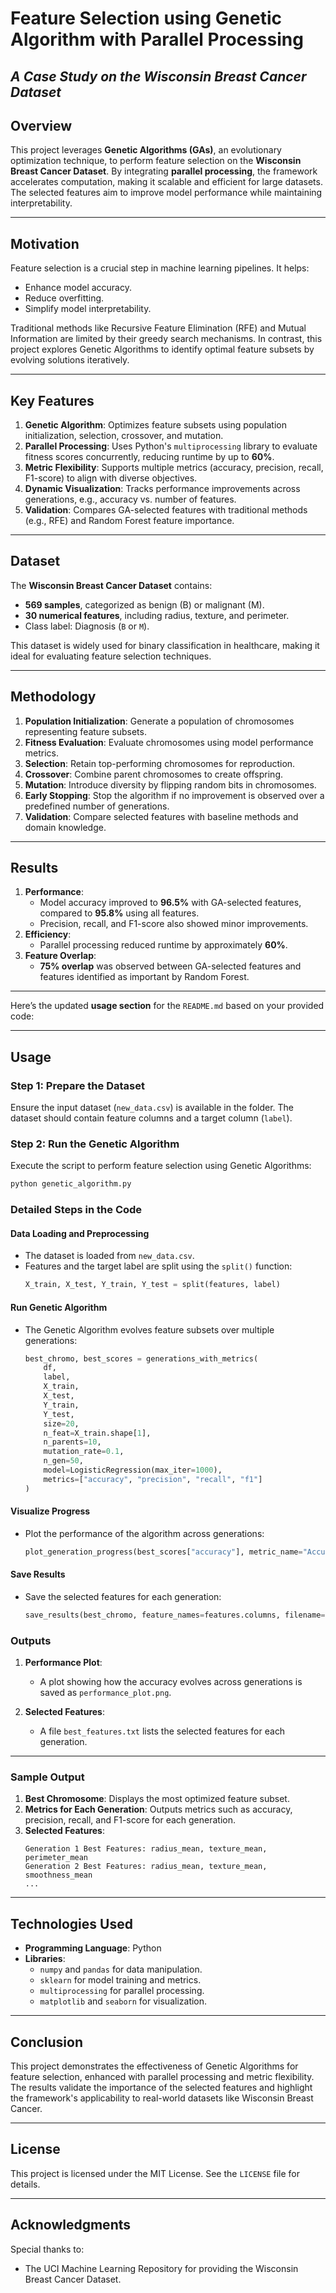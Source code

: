 # **Feature Selection using Genetic Algorithm with Parallel Processing**  
*A Case Study on the Wisconsin Breast Cancer Dataset*
---
## **Overview**
This project leverages **Genetic Algorithms (GAs)**, an evolutionary optimization technique, to perform feature selection on the **Wisconsin Breast Cancer Dataset**. By integrating **parallel processing**, the framework accelerates computation, making it scalable and efficient for large datasets. The selected features aim to improve model performance while maintaining interpretability.

---

## **Motivation**
Feature selection is a crucial step in machine learning pipelines. It helps:
- Enhance model accuracy.
- Reduce overfitting.
- Simplify model interpretability.

Traditional methods like Recursive Feature Elimination (RFE) and Mutual Information are limited by their greedy search mechanisms. In contrast, this project explores Genetic Algorithms to identify optimal feature subsets by evolving solutions iteratively.

---

## **Key Features**
1. **Genetic Algorithm**: Optimizes feature subsets using population initialization, selection, crossover, and mutation.
2. **Parallel Processing**: Uses Python's `multiprocessing` library to evaluate fitness scores concurrently, reducing runtime by up to **60%**.
3. **Metric Flexibility**: Supports multiple metrics (accuracy, precision, recall, F1-score) to align with diverse objectives.
4. **Dynamic Visualization**: Tracks performance improvements across generations, e.g., accuracy vs. number of features.
5. **Validation**: Compares GA-selected features with traditional methods (e.g., RFE) and Random Forest feature importance.

---

## **Dataset**
The **Wisconsin Breast Cancer Dataset** contains:
- **569 samples**, categorized as benign (B) or malignant (M).
- **30 numerical features**, including radius, texture, and perimeter.
- Class label: Diagnosis (`B` or `M`).

This dataset is widely used for binary classification in healthcare, making it ideal for evaluating feature selection techniques.

---

## **Methodology**
1. **Population Initialization**: Generate a population of chromosomes representing feature subsets.
2. **Fitness Evaluation**: Evaluate chromosomes using model performance metrics.
3. **Selection**: Retain top-performing chromosomes for reproduction.
4. **Crossover**: Combine parent chromosomes to create offspring.
5. **Mutation**: Introduce diversity by flipping random bits in chromosomes.
6. **Early Stopping**: Stop the algorithm if no improvement is observed over a predefined number of generations.
7. **Validation**: Compare selected features with baseline methods and domain knowledge.

---

## **Results**
1. **Performance**:
   - Model accuracy improved to **96.5%** with GA-selected features, compared to **95.8%** using all features.
   - Precision, recall, and F1-score also showed minor improvements.
2. **Efficiency**:
   - Parallel processing reduced runtime by approximately **60%**.
3. **Feature Overlap**:
   - **75% overlap** was observed between GA-selected features and features identified as important by Random Forest.

---

Here’s the updated **usage section** for the `README.md` based on your provided code:

---

## **Usage**

### **Step 1: Prepare the Dataset**
Ensure the input dataset (`new_data.csv`) is available in the folder. The dataset should contain feature columns and a target column (`label`).

### **Step 2: Run the Genetic Algorithm**
Execute the script to perform feature selection using Genetic Algorithms:

```bash
python genetic_algorithm.py
```

### **Detailed Steps in the Code**
#### **Data Loading and Preprocessing**
- The dataset is loaded from `new_data.csv`.
- Features and the target label are split using the `split()` function:
   ```python
   X_train, X_test, Y_train, Y_test = split(features, label)
   ```

#### **Run Genetic Algorithm**
- The Genetic Algorithm evolves feature subsets over multiple generations:
   ```python
   best_chromo, best_scores = generations_with_metrics(
       df, 
       label, 
       X_train, 
       X_test, 
       Y_train, 
       Y_test, 
       size=20, 
       n_feat=X_train.shape[1], 
       n_parents=10, 
       mutation_rate=0.1, 
       n_gen=50, 
       model=LogisticRegression(max_iter=1000), 
       metrics=["accuracy", "precision", "recall", "f1"]
   )
   ```

#### **Visualize Progress**
- Plot the performance of the algorithm across generations:
   ```python
   plot_generation_progress(best_scores["accuracy"], metric_name="Accuracy")
   ```

#### **Save Results**
- Save the selected features for each generation:
   ```python
   save_results(best_chromo, feature_names=features.columns, filename="best_features.txt")
   ```

### **Outputs**
1. **Performance Plot**:
   - A plot showing how the accuracy evolves across generations is saved as `performance_plot.png`.

2. **Selected Features**:
   - A file `best_features.txt` lists the selected features for each generation.

---


### **Sample Output**
1. **Best Chromosome**:
   Displays the most optimized feature subset.
2. **Metrics for Each Generation**:
   Outputs metrics such as accuracy, precision, recall, and F1-score for each generation.
3. **Selected Features**:
   ```plaintext
   Generation 1 Best Features: radius_mean, texture_mean, perimeter_mean
   Generation 2 Best Features: radius_mean, texture_mean, smoothness_mean
   ...
   ```

---


## **Technologies Used**
- **Programming Language**: Python
- **Libraries**: 
  - `numpy` and `pandas` for data manipulation.
  - `sklearn` for model training and metrics.
  - `multiprocessing` for parallel processing.
  - `matplotlib` and `seaborn` for visualization.

---


## **Conclusion**
This project demonstrates the effectiveness of Genetic Algorithms for feature selection, enhanced with parallel processing and metric flexibility. The results validate the importance of the selected features and highlight the framework's applicability to real-world datasets like Wisconsin Breast Cancer.

---

## **License**
This project is licensed under the MIT License. See the `LICENSE` file for details.

---

## **Acknowledgments**
Special thanks to:
- The UCI Machine Learning Repository for providing the Wisconsin Breast Cancer Dataset.


